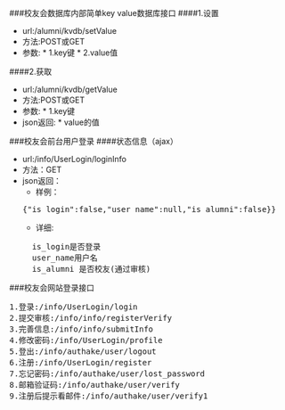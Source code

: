 ###校友会数据库内部简单key value数据库接口
####1.设置
  * url:/alumni/kvdb/setValue
  *  方法:POST或GET
  *  参数:
    *  1.key键
    *  2.value值

####2.获取
  *  url:/alumni/kvdb/getValue
  *  方法:POST或GET
  *  参数:
    *  1.key键
  *  json返回:
    *  value的值

###校友会前台用户登录
####状态信息（ajax）
 * url:/info/UserLogin/loginInfo
 * 方法：GET
 * json返回：
   * 样例：
   <pre>
   {"is_login":false,"user_name":null,"is_alumni":false}}
   </pre>
   * 详细:
   <pre>
     is_login是否登录
     user_name用户名
     is_alumni 是否校友(通过审核)
   </pre>

###校友会网站登录接口
<pre>
1.登录:/info/UserLogin/login
2.提交审核:/info/info/registerVerify
3.完善信息:/info/info/submitInfo
4.修改密码:/info/UserLogin/profile
5.登出:/info/authake/user/logout
6.注册:/info/UserLogin/register
7.忘记密码:/info/authake/user/lost_password
8.邮箱验证码:/info/authake/user/verify
9.注册后提示看邮件:/info/authake/user/verify1
</pre>